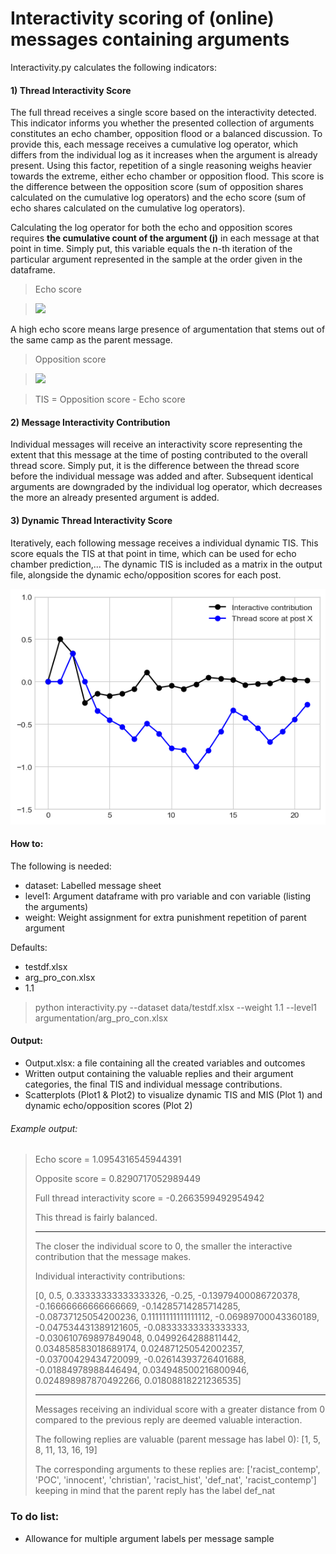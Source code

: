 # Interactivity scoring of (online) messages containing arguments

Interactivity.py calculates the following indicators:


#### 1) Thread Interactivity Score

The full thread receives a single score based on the interactivity detected. This indicator informs you whether the presented collection of arguments constitutes an echo chamber, opposition flood or a balanced discussion. 
To provide this, each message receives a cumulative log operator, which differs from the individual log as it increases when the argument is already present. Using this factor, repetition of a single reasoning weighs heavier towards the extreme, either echo chamber or opposition flood.
This score is the difference between the opposition score (sum of opposition shares calculated on the cumulative log operators) and the echo score (sum of echo shares calculated on the cumulative log operators).

Calculating the log operator for both the echo and opposition scores requires **the cumulative count of the argument (j)** in each message at that point in time. Simply put, this variable equals the n-th iteration of the particular argument represented in the sample at the order given in the dataframe.

> Echo score

> <img src="https://latex.codecogs.com/gif.latex?\forall&space;x_{i}&space;\in&space;thread(X)&space;\mid&space;level1(x_{i})&space;=&space;level1(x_{0}),&space;\sum_{i=0}^{n}&space;\frac{(j(x_{i})-log(j(x_{i}))}{N}" />

A high echo score means large presence of argumentation that stems out of the same camp as the parent message. 

> Opposition score 

> <img src="https://latex.codecogs.com/gif.latex?\forall&space;x_{i}&space;\in&space;thread(X)&space;\mid&space;level1(x_{i})&space;\neq&space;level1(x_{0}),&space;\sum_{i=0}^{n}&space;\frac{(j(x_{i})-log(j(x_{i}))}{N}" />


> TIS = Opposition score - Echo score


#### 2) Message Interactivity Contribution

Individual messages will receive an interactivity score representing the extent that this message at the time of posting contributed to the overall thread score. Simply put, it is the difference between the thread score before the individual message was added and after. Subsequent identical arguments are downgraded by the individual log operator, which decreases the more an already presented argument is added. 



#### 3) Dynamic Thread Interactivity Score

Iteratively, each following message receives a individual dynamic TIS. This score equals the TIS at that point in time, which can be used for echo chamber prediction,...
The dynamic TIS is included as a matrix in the output file, alongside the dynamic echo/opposition scores for each post.

![alt text](https://github.com/Cwaterschoot/Interactivity_scoring/blob/main/Plots/plot1.png)

#### How to:

The following is needed:
* dataset: Labelled message sheet
* level1: Argument dataframe with pro variable and con variable (listing the arguments)
* weight: Weight assignment for extra punishment repetition of parent argument

Defaults:
* testdf.xlsx
* arg_pro_con.xlsx
* 1.1

> python interactivity.py --dataset data/testdf.xlsx --weight 1.1 --level1 argumentation/arg_pro_con.xlsx

#### Output:
* Output.xlsx: a file containing all the created variables and outcomes
* Written output containing the valuable replies and their argument categories, the final TIS and individual message contributions.
* Scatterplots (Plot1 & Plot2) to visualize dynamic TIS and MIS (Plot 1) and dynamic echo/opposition scores (Plot 2)


###### Example output:
<blockquote>

Echo score = 1.0954316545944391
  
Opposite score = 0.8290717052989449

Full thread interactivity score = -0.2663599492954942 

This thread is fairly balanced.
****************************************************************************************************
The closer the individual score to 0, the smaller the interactive contribution that the message makes. 

Individual interactivity contributions:

 [0, 0.5, 0.33333333333333326, -0.25, -0.13979400086720378, -0.16666666666666669, -0.14285714285714285, -0.08737125054200236, 0.11111111111111112, -0.06989700043360189, -0.047534431389121605, -0.08333333333333333, -0.030610769897849048, 0.0499264288811442, 0.034858583018689174, 0.024871250542002357, -0.03700429434720099, -0.02614393726401688, -0.01884978988446494, 0.034948500216800946, 0.024898987870492266, 0.01808818221236535]
****************************************************************************************************
Messages receiving an individual score with a greater distance from 0 compared to the previous reply are deemed valuable interaction. 

The following replies are valuable (parent message has label 0): [1, 5, 8, 11, 13, 16, 19] 

The corresponding arguments to these replies are: ['racist_contemp', 'POC', 'innocent', 'christian', 'racist_hist', 'def_nat', 'racist_contemp'] 
 keeping in mind that the parent reply has the label def_nat
 </blockquote>



### To do list:
* Allowance for multiple argument labels per message sample 
